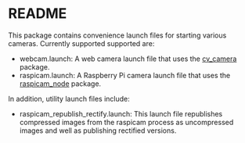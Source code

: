 # README #

This package contains convenience launch files for starting various cameras.
Currently supported supported are:

* webcam.launch: A web camera launch file that uses the [cv\_camera](http://wiki.ros.org/cv_camera) package.
* raspicam.launch: A Raspberry Pi camera launch file that uses the [raspicam\_node](https://github.com/fpasteau/raspicam_node) package.

In addition, utility launch files include:

* raspicam\_republish\_rectify.launch: This launch file republishes compressed images from the raspicam process as uncompressed images and well as publishing rectified versions.
